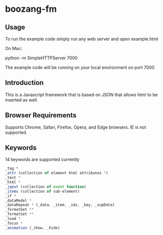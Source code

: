 # boozang-fm

## Usage

To run the example code simply run any web server and open example.html

On Mac:

python -m SimpleHTTPServer 7000

The example code will be running on your local environment on port 7000

## Introduction

This is a Javascript framework that is based on JSON that allows html to be inserted as well.  


## Browser Requirements
Supports Chrome, Safari, Firefox, Opera, and Edge browsers. IE is not supported. 

## Keywords

14 keywords are supported currently

```javascript
_tag *
_attr (collection of element html attributes *)
_text *
_html *
_jqext (collection of event function)
_items (collection of sub-element)
_if *
_dataModel *
_dataRepeat * (_data, _item, _idx, _key, _supData)
_formatGet **
_formatSet **
_load *
_focus *
_animation (_show, _hide)

